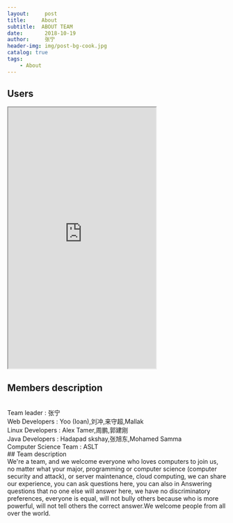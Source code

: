 ```yaml
---
layout:     post
title:     About
subtitle:  ABOUT TEAM
date:       2018-10-19
author:     张宁
header-img: img/post-bg-cook.jpg
catalog: true
tags:
    - About
---
```


## Users

 <iframe src="https://laboratory-blog.github.io/about.html" width="340dp" height="600dp">There all peoples for our team.</iframe>

## Members description
<br/>
Team leader : 张宁<br/>
Web Developers : Yoo (Ioan),刘冲,来守超,Mallak<br/>
Linux Developers : Alex Tamer,周鹏,郭建刚<br/>
Java Developers : Hadapad skshay,张旭东,Mohamed Samma<br/>
Computer Science Team : ASLT<br/>
## Team description
<br/>
We're a team, and we welcome everyone who loves computers to join us, no matter what your major, programming or computer science (computer security and attack), or server maintenance, cloud computing, we can share our experience, you can ask questions here, you can also in Answering questions that no one else will answer here, we have no discriminatory preferences, everyone is equal, will not bully others because who is more powerful, will not tell others the correct answer.We welcome people from all over the world.